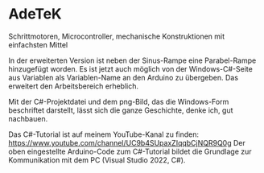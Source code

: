 # AdeTeK
Schrittmotoren, Microcontroller, mechanische Konstruktionen mit einfachsten Mittel

In der erweiterten Version ist neben der Sinus-Rampe eine Parabel-Rampe hinzugefügt worden. Es ist jetzt auch möglich von der Windows-C#-Seite aus Variablen als Variablen-Name an den Arduino zu übergeben. Das erweitert den Arbeitsbereich erheblich.

Mit der C#-Projektdatei und dem png-Bild, das die Windows-Form beschriftet darstellt, lässt sich die ganze Geschichte, denke ich, gut nachbauen.

Das C#-Tutorial ist auf meinem YouTube-Kanal zu finden: https://www.youtube.com/channel/UC9b4SUpaxZIqqbCjNQR9Q0g
Der oben eingestellte Arduino-Code zum C#-Tutorial bildet die Grundlage zur Kommunikation mit dem PC (Visual Studio 2022, C#).
